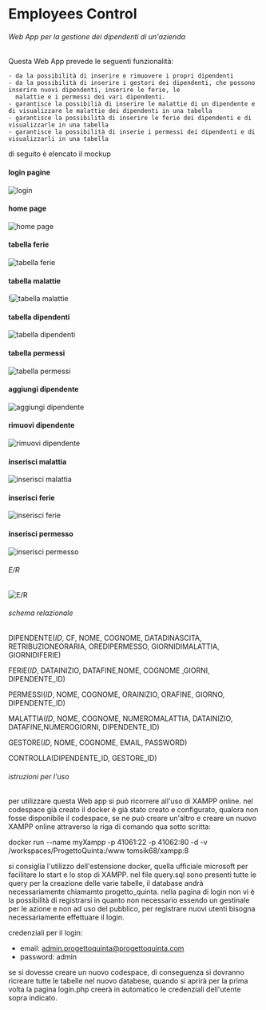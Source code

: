 # Employees Control
###### Web App per la gestione dei dipendenti di un'azienda

Questa Web App prevede le seguenti funzionalità:

	- da la possibilità di inserire e rimuovere i propri dipendenti
 	- da la possibilità di inserire i gestori dei dipendenti, che possono inserire nuovi dipendenti, inserire le ferie, le 		 
	  malattie e i permessi dei vari dipendenti.
	- garantisce la possibilià di inserire le malattie di un dipendente e di visualizzare le malattie dei dipendenti in una tabella
 	- garantisce la possibilità di inserire le ferie dei dipendenti e di visualizzarle in una tabella
	- garantisce la possibilità di inserie i permessi dei dipendenti e di visualizzarli in una tabella

di seguito è elencato il mockup

#### login pagine

![login](image-1.png)

#### home page
![home page](image-4.png)

#### tabella ferie
![tabella ferie](image-5.png)

#### tabella malattie
!![tabella malattie](image-6.png)

#### tabella dipendenti
![tabella dipendenti](image-7.png)

#### tabella permessi
![tabella permessi](image-8.png)

#### aggiungi dipendente
![aggiungi dipendente](image-9.png)

#### rimuovi dipendente
![rimuovi dipendente](image-10.png)

#### inserisci malattia
![inserisci malattia](image-12.png)

#### inserisci ferie
![inserisci ferie](image-13.png)

#### inserisci permesso
![inserisci permesso](image-15.png)


###### E/R
![E/R](image.png)

###### schema relazionale

DIPENDENTE(_ID_, CF, NOME, COGNOME, DATADINASCITA, RETRIBUZIONEORARIA, OREDIPERMESSO, GIORNIDIMALATTIA, GIORNIDIFERIE)

FERIE(_ID_, DATAINIZIO, DATAFINE,NOME, COGNOME ,GIORNI, DIPENDENTE_ID)

PERMESSI(_ID_, NOME, COGNOME, ORAINIZIO, ORAFINE, GIORNO, DIPENDENTE_ID)

MALATTIA(_ID_, NOME, COGNOME, NUMEROMALATTIA, DATAINIZIO, DATAFINE,NUMEROGIORNI, DIPENDENTE_ID)

GESTORE(_ID_, NOME, COGNOME, EMAIL, PASSWORD)

CONTROLLA(DIPENDENTE_ID, GESTORE_ID)

###### istruzioni per l'uso

per utilizzare questa Web app si può ricorrere all'uso di XAMPP online.
nel codespace già creato il docker è già stato creato e configurato, qualora non fosse disponibile il codespace, se ne può creare un'altro e creare un nuovo XAMPP online attraverso la riga di comando qua sotto scritta:

docker run --name myXampp -p 41061:22 -p 41062:80 -d -v /workspaces/ProgettoQuinta:/www tomsik68/xampp:8

si consiglia l'utilizzo dell'estensione docker, quella ufficiale microsoft per facilitare lo start e lo stop di XAMPP.
nel file query.sql sono presenti tutte le query per la creazione delle varie tabelle, il database andrà necessariamente chiamamto progetto_quinta.
nella pagina di login non vi è la possibilità di registrarsi in quanto non necessario essendo un gestinale per le azione e non ad uso del pubblico, per registrare nuovi utenti bisogna necessariamente effettuare il login.

credenziali per il login:
- email: admin.progettoquinta@progettoquinta.com
- password: admin

se si dovesse creare un nuovo codespace, di conseguenza si dovranno ricreare tutte le tabelle nel nuovo databese, quando si aprirà per la prima volta la pagina login.php creerà in automatico le credenziali dell'utente sopra indicato.